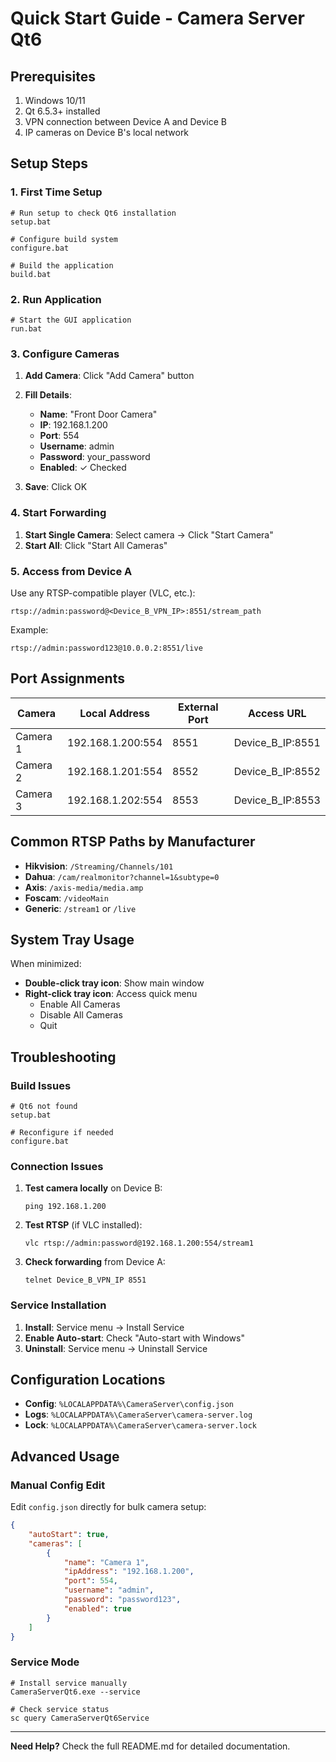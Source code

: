 # Quick Start Guide - Camera Server Qt6

## Prerequisites
1. Windows 10/11
2. Qt 6.5.3+ installed
3. VPN connection between Device A and Device B
4. IP cameras on Device B's local network

## Setup Steps

### 1. First Time Setup
```batch
# Run setup to check Qt6 installation
setup.bat

# Configure build system  
configure.bat

# Build the application
build.bat
```

### 2. Run Application
```batch
# Start the GUI application
run.bat
```

### 3. Configure Cameras

1. **Add Camera**: Click "Add Camera" button
2. **Fill Details**:
   - **Name**: "Front Door Camera"
   - **IP**: 192.168.1.200
   - **Port**: 554
   - **Username**: admin
   - **Password**: your_password
   - **Enabled**: ✓ Checked

3. **Save**: Click OK

### 4. Start Forwarding

1. **Start Single Camera**: Select camera → Click "Start Camera"
2. **Start All**: Click "Start All Cameras"

### 5. Access from Device A

Use any RTSP-compatible player (VLC, etc.):
```
rtsp://admin:password@<Device_B_VPN_IP>:8551/stream_path
```

Example:
```
rtsp://admin:password123@10.0.0.2:8551/live
```

## Port Assignments

| Camera | Local Address | External Port | Access URL |
|--------|---------------|---------------|------------|
| Camera 1 | 192.168.1.200:554 | 8551 | Device_B_IP:8551 |
| Camera 2 | 192.168.1.201:554 | 8552 | Device_B_IP:8552 |
| Camera 3 | 192.168.1.202:554 | 8553 | Device_B_IP:8553 |

## Common RTSP Paths by Manufacturer

- **Hikvision**: `/Streaming/Channels/101`
- **Dahua**: `/cam/realmonitor?channel=1&subtype=0`
- **Axis**: `/axis-media/media.amp`
- **Foscam**: `/videoMain`
- **Generic**: `/stream1` or `/live`

## System Tray Usage

When minimized:
- **Double-click tray icon**: Show main window
- **Right-click tray icon**: Access quick menu
  - Enable All Cameras
  - Disable All Cameras  
  - Quit

## Troubleshooting

### Build Issues
```batch
# Qt6 not found
setup.bat

# Reconfigure if needed
configure.bat
```

### Connection Issues
1. **Test camera locally** on Device B:
   ```
   ping 192.168.1.200
   ```

2. **Test RTSP** (if VLC installed):
   ```
   vlc rtsp://admin:password@192.168.1.200:554/stream1
   ```

3. **Check forwarding** from Device A:
   ```
   telnet Device_B_VPN_IP 8551
   ```

### Service Installation
1. **Install**: Service menu → Install Service
2. **Enable Auto-start**: Check "Auto-start with Windows"
3. **Uninstall**: Service menu → Uninstall Service

## Configuration Locations

- **Config**: `%LOCALAPPDATA%\CameraServer\config.json`
- **Logs**: `%LOCALAPPDATA%\CameraServer\camera-server.log`
- **Lock**: `%LOCALAPPDATA%\CameraServer\camera-server.lock`

## Advanced Usage

### Manual Config Edit
Edit `config.json` directly for bulk camera setup:
```json
{
    "autoStart": true,
    "cameras": [
        {
            "name": "Camera 1",
            "ipAddress": "192.168.1.200", 
            "port": 554,
            "username": "admin",
            "password": "password123",
            "enabled": true
        }
    ]
}
```

### Service Mode
```batch
# Install service manually
CameraServerQt6.exe --service

# Check service status
sc query CameraServerQt6Service
```

---

**Need Help?** Check the full README.md for detailed documentation.
